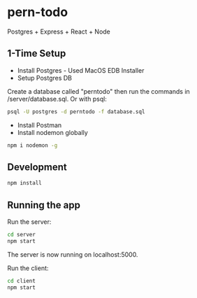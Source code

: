 # pern-todo

Postgres + Express + React + Node

## 1-Time Setup

- Install Postgres - Used MacOS EDB Installer
- Setup Postgres DB

Create a database called "perntodo" then run the commands in /server/database.sql. Or with psql:

```bash
psql -U postgres -d perntodo -f database.sql
```

- Install Postman
- Install nodemon globally

```bash
npm i nodemon -g
```

## Development

```bash
npm install
```

## Running the app

Run the server:

```bash
cd server
npm start
```

The server is now running on localhost:5000.

Run the client:

```bash
cd client
npm start
```
